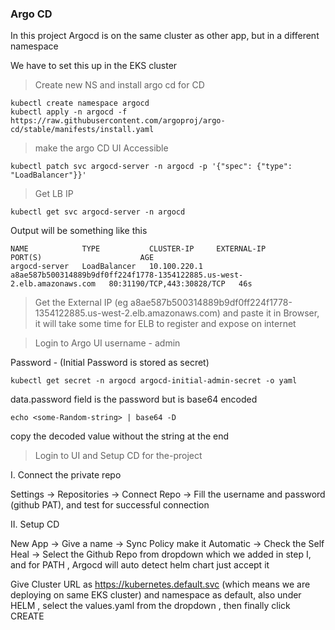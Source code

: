 ### Argo CD

In this project Argocd is on the same cluster as other app, but in a different namespace

We have to set this up in the EKS cluster 


>Create new NS and install argo cd for CD
```
kubectl create namespace argocd
kubectl apply -n argocd -f https://raw.githubusercontent.com/argoproj/argo-cd/stable/manifests/install.yaml
```

>make the argo CD UI Accessible 

```
kubectl patch svc argocd-server -n argocd -p '{"spec": {"type": "LoadBalancer"}}'
```

> Get LB IP 

```
kubectl get svc argocd-server -n argocd
```

Output will be something like this 
```
NAME            TYPE           CLUSTER-IP     EXTERNAL-IP                                                               PORT(S)                      AGE
argocd-server   LoadBalancer   10.100.220.1   a8ae587b500314889b9df0ff224f1778-1354122885.us-west-2.elb.amazonaws.com   80:31190/TCP,443:30828/TCP   46s
```
> Get the External IP (eg a8ae587b500314889b9df0ff224f1778-1354122885.us-west-2.elb.amazonaws.com) and paste it in Browser, it will take some time for ELB to register and expose on internet

> Login to Argo UI 
username - admin

Password - (Initial Password is stored as secret)

```
kubectl get secret -n argocd argocd-initial-admin-secret -o yaml
```

data.password field is the password but is base64 encoded 

```
echo <some-Random-string> | base64 -D
```
copy the decoded value without the string at the end 


>Login to UI and Setup CD for the-project

I. Connect the private repo 

Settings -> Repositories -> Connect Repo -> Fill the username and password (github PAT), and test for successful connection

II. Setup CD 

New App -> Give a name -> Sync Policy make it Automatic -> Check the Self Heal -> Select the Github Repo from dropdown which we added in step I, and for PATH , Argocd will auto detect helm chart just accept it 

Give Cluster URL as https://kubernetes.default.svc (which means we are deploying on same EKS cluster) and namespace as default, also under HELM , select the values.yaml from the dropdown , then finally click CREATE